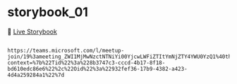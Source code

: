 # storybook_01

🚀 [Live Storybook](https://6346c29f12cb3212588eb719-kysdmcdpcq.chromatic.com/?path=/story/card01--regular)

```

https://teams.microsoft.com/l/meetup-join/19%3ameeting_ZWI1MjMwNzctNTNiYi00YjcwLWFiZTItYmNjZTY4YWU0YzQ1%40thread.v2/0?context=%7b%22Tid%22%3a%228b3747c3-cccd-4b17-8f18-bd610edc86e6%22%2c%22Oid%22%3a%22932fef36-17b9-4382-a423-4d4a259284a1%22%7d

```
